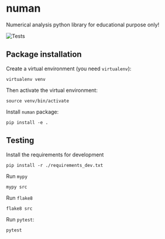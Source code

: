 # numan
Numerical analysis python library for educational purpose only!

![Tests](https://github.com/LemuelPuglisi/numan/actions/workflows/tests.yml/badge.svg)

## Package installation 

Create a virtual environment (you need `virtualenv`): 

```
virtualenv venv
```

Then activate the virtual environment: 

```
source venv/bin/activate
```

Install `numan` package:

```
pip install -e .
```

## Testing 

Install the requirements for development 

```
pip install -r ./requirements_dev.txt
```

Run `mypy`

```
mypy src
```

Run `flake8`

```
flake8 src
```

Run `pytest`:

```
pytest
```



